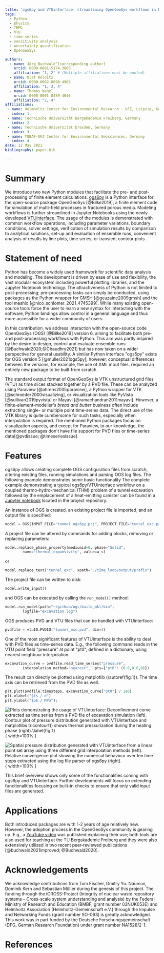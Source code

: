 ```yaml
---
title: 'ogs6py and VTUinterface: streamlining OpenGeoSys workflows in Python'
tags:
  - Python
  - physics
  - THMC
  - VTU
  - time-series
  - sensitivity analysis
  - uncertainty quantification
  - OpenGeoSys

authors:
  - name: Jörg Buchwald^[corresponding author]
    orcid: 0000-0001-5174-3603
    affiliation: "1, 2" # (Multiple affiliations must be quoted)
  - name: Olaf Kolditz
    orcid: 0000-0002-8098-4905
    affiliation: "1, 3, 4"
  - name: Thomas Nagel
    orcid: 0000-0001-8459-4616
    affiliation: "2, 4"
affiliations:
 - name: Helmholtz Center for Environmental Research - UFZ, Leipzig, Germany
   index: 1
 - name: Technische Universität Bergakademie Freiberg, Germany
   index: 2
 - name: Technische Universität Dresden, Germany
   index: 3
 - name: TUBAF-UFZ Center for Environmental Geosciences, Germany
   index: 4
date: 12 May 2021
bibliography: paper.bib

---
```


# Summary

We introduce two new Python modules that facilitate the pre- and post-processing of finite element calculations. [ogs6py](https://github.com/joergbuchwald/ogs6py) is a Python interface for the open-source package OpenGeoSys [@Bilke2019], a finite element code for simulation of multi-field processes in fractured porous media. Modeling workflows is further streamlined in Jupyter Notebooks using the newly developed [VTUinterface](https://github.com/joergbuchwald/VTUinterface).
The usage of the modules is demonstrated with common workflow operations, including parameter variations, boundary conditions, solver settings, verification of simulation results by comparison to analytical solutions, set-up and evaluation of ensemble runs, convenient analysis of results by line plots, time series, or transient contour plots.

# Statement of need

Python has become a widely used framework for scientific data analysis and modeling. The development is driven by ease of use and flexibility, the vast modular ecosystem including powerful plotting libraries, and the Jupyter Notebook technology. The attractiveness of Python is not limited to post-processing; pre-processing tasks can simply be conducted, using packages as the Python wrapper for GMSH [@geuzaine2009gmsh] and the tool meshio [@nico_schlomer_2021_4745399]. 
While many existing open-source tools force the user to learn a new syntax for interacting with the software, Python bindings allow control in a general language and thus more accessible for a wider community of users.

In this contribution, we address interaction with the open-source code OpenGeoSys (OGS) [@Bilke2019] version 6, aiming to facilitate both pre-and post-processing workflows with Python. This aim was partly inspired by the desire to design, control and evaluate ensemble runs [@Buchwald2020;@Chaudhry2021] but has now taken on a wider perspective for general usability. A similar Python interface "ogs5py" exists for OGS version 5 [@muller2021ogs5py]; however, conceptual differences between the versions, for example, the use of XML input files, required an entirely new package to be built from scratch.

The standard output format of OpenGeoSys is VTK unstructured grid files (VTU) as time slices stacked together by a PVD file. These can be analyzed using Paraview [@ahrens2005paraview], a Python wrapper for VTK [@schroeder2000visualizing], or visualization tools like PyVista [@sullivan2019pyvista] or Mayavi [@ramachandran2011mayavi]. However, a finite-element-modeller's _bread and butter_ business often include extracting single- or multiple point time-series data. The direct use of the VTK library is quite cumbersome for such tasks, especially when interpolation is required. The mentioned Python packages focus on visualization aspects, and except for Paraview, to our knowledge, the mentioned packages don't have file support for PVD files or time-series data[@pvdissue; @timeseriesissue].

# Features

ogs6py allows creating complete OGS configuration files from scratch, altering existing files, running simulations and parsing OGS log files.
The following example demonstrates some basic functionality The complete example demonstrating a typical ogs6py/VTUinterface workflow on a coupled thermo-hydro-mechanical (THM) problem of a tunnel excavation followed by the emplacement of a heat-emitting canister can be found in a 
[Jupyter notebook](https://github.com/joergbuchwald/joss_ogs6py_VTUinterface/blob/master/demo/paper_ogs6py_vtuio.ipynb) located in the project repository.


An instance of OGS is created, an existing project file is imported, and an output file is specified:

```python
model = OGS(INPUT_FILE="tunnel_ogs6py.prj", PROJECT_FILE="tunnel_exc.prj")
```

A project file can be altered by commands for adding blocks, removing or replacing parameters:

```python
model.replace_phase_property(mediumid=0, phase="Solid",
        name="thermal_expansivity", value=a_s)
```

or


```python
model.replace_text("tunnel_exc", xpath="./time_loop/output/prefix")
```

The project file can be written to disk:

```python
model.write_input()
```

and OGS can be executed by calling the `run_model()` method:

```python
model.run_model(path="~/github/ogs/build_mkl/bin",
        logfile="excavation.log")
```

OGS produces PVD and VTU files that can be handled with VTUinterface:

```python
pvdfile = vtuIO.PVDIO("tunnel_exc.pvd", dim=2)
```

One of the most significant features of VTUinterface is the ability to deal with PVD files as time-series data. E.g., the following command reads in the VTU point field "pressure" at point "pt0", defined in a dictionary, using nearest neighbour interpolation.

```python
excavation_curve = pvdfile.read_time_series("pressure",
        interpolation_method="nearest",  pts={"pt0": (0.0,0.0,0)})
```

The result can directly be plotted using matplotlib (\autoref{fig:1}). The time axis can be retrieved from the PVD file as well.

```python
plt.plot(pvdfile.timesteps, excavation_curve["pt0"] / 1e6)
plt.xlabel("$t$ / d")
plt.ylabel("$p$ / MPa");
```

![Plots demonstrating the usage of VTUinterface: Deconfinement curve extracted as time series from a PVD file of excavation simulation (left). Contour plot of pressure distribution generated with VTUinterface and matplotlibs `tricontourf()` shows thermal pressurization during the heating phase (right).\label{fig:1}](fig1.png){ width=100% }


![Spatial pressure distribution generated with VTUinterface from a linear point set array using three different grid interpolation methods (left). Relative convergence plot showing the numerical behaviour over ten time steps extracted using the log file parser of ogs6py (right).](fig2.png){ width=100% }


This brief overview shows only some of the functionalities coming with ogs6py and VTUinterface. Further developments will focus on extending functionalities focusing on built-in checks to ensure that only valid input files are generated.


# Applications

Both introduced packages are with 1-2 years of age relatively new. However, the adoption process in the OpenGeoSys community is gearing up. E.g., a [YouTube video](https://www.youtube.com/watch?v=eihNKjK-I-s) was published explaining their use; both tools are also used for teaching at the TU Bergakademie Freiberg and they were also extensively utilized in two recent peer-reviewed publications [@buchwald2021improved; @Buchwald2020].

# Acknowledgements

We acknowledge contributions from Tom Fischer, Dmitry Yu. Naumov, Dominik Kern and Sebastian Müller during the genesis of this project. The funding through the iCROSS-Project (Integrity of nuclear waste repository systems – Cross-scale system understanding and analysis) by the Federal Ministry of Research and Education (BMBF, grant number 02NUK053E) and Helmholtz Association (Helmholtz-Gemeinschaft e.V.) through the Impulse and Networking Funds (grant number SO-093) is greatly acknowledged. This work was in part funded by the Deutsche Forschungsgemeinschaft (DFG, German Research Foundation) under grant number NA1528/2-1.

# References
